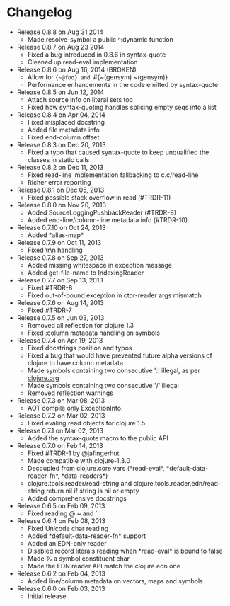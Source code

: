Changelog
========================================
* Release 0.8.8 on Aug 31 2014
  * Made resolve-symbol a public ^:dynamic function
* Release 0.8.7 on Aug 23 2014
  * Fixed a bug introduced in 0.8.6 in syntax-quote
  * Cleaned up read-eval implementation
* Release 0.8.6 on Aug 16, 2014 (BROKEN)
  * Allow for `{~@foo} and `#{~(gensym) ~(gensym)}
  * Performance enhancements in the code emitted by syntax-quote
* Release 0.8.5 on Jun 12, 2014
  * Attach source info on literal sets too
  * Fixed how syntax-quoting handles splicing empty seqs into a list
* Release 0.8.4 on Apr 04, 2014
  * Fixed misplaced docstring
  * Added file metadata info
  * Fixed end-column offset
* Release 0.8.3 on Dec 20, 2013
  * Fixed a typo that caused syntax-quote to keep unqualified the classes in static calls
* Release 0.8.2 on Dec 11, 2013
  * Fixed read-line implementation fallbacking to c.c/read-line
  * Richer error reporting
* Release 0.8.1 on Dec 05, 2013
  * Fixed possible stack overflow in read (#TRDR-11)
* Release 0.8.0 on Nov 20, 2013
  * Added SourceLoggingPushbackReader (#TRDR-9)
  * Added end-line/column-line metadata info (#TRDR-10)
* Release 0.7.10 on Oct 24, 2013
  * Added \*alias-map\*
* Release 0.7.9 on Oct 11, 2013
  * Fixed \r\n handling
* Release 0.7.8 on Sep 27, 2013
  * Added missing whitespace in exception message
  * Added get-file-name to IndexingReader
* Release 0.7.7 on Sep 13, 2013
  * Fixed #TRDR-8
  * Fixed out-of-bound exception in ctor-reader args mismatch
* Release 0.7.6 on Aug 14, 2013
  * Fixed #TRDR-7
* Release 0.7.5 on Jun 03, 2013
  * Removed all reflection for clojure 1.3
  * Fixed :column metadata handling on symbols
* Release 0.7.4 on Apr 19, 2013
  * Fixed docstrings position and typos
  * Fixed a bug that would have prevented future alpha versions of clojure to have column metadata
  * Made symbols containing two consecutive ':' illegal, as per [clojure.org](http://clojure.org/reader#The%20Reader--Reader%20forms)
  * Made symbols containing two consecutive '/' illegal
  * Removed reflection warnings
* Release 0.7.3 on Mar 08, 2013
  * AOT compile only ExceptionInfo.
* Release 0.7.2 on Mar 02, 2013
  * Fixed evaling read objects for clojure 1.5
* Release 0.7.1 on Mar 02, 2013
  * Added the syntax-quote macro to the public API
* Release 0.7.0 on Feb 14, 2013
  * Fixed #TRDR-1 by @jafingerhut
  * Made compatible with clojure-1.3.0
  * Decoupled from clojure.core vars (\*read-eval\*, \*default-data-reader-fn\*, \*data-readers\*)
  * clojure.tools.reader/read-string and clojure.tools.reader.edn/read-string return nil if string is nil or empty
  * Added comprehensive docstrings
* Release 0.6.5 on Feb 09, 2013
  * Fixed reading \@ \~ and \`
* Release 0.6.4 on Feb 08, 2013
  * Fixed Unicode char reading
  * Added \*default-data-reader-fn\* support
  * Added an EDN-only reader
  * Disabled record literals reading when \*read-eval\* is bound to false
  * Made \% a symbol constituent char
  * Made the EDN reader API match the clojure.edn one
* Release 0.6.2 on Feb 04, 2013
  * Added line/column metadata on vectors, maps and symbols
* Release 0.6.0 on Feb 03, 2013
  * Initial release.
